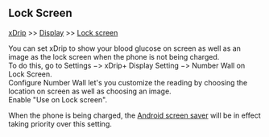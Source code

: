 ## Lock Screen
[xDrip](../README.md) >> [Display](./Display/Display.md) >> [Lock screen](./Lock-screen.md)  
  
You can set xDrip to show your blood glucose on screen as well as an image as the lock screen when the phone is not being charged.  
To do this, go to Settings &#8722;> xDrip+ Display Setting &#8722;> Number Wall on Lock Screen.  
Configure Number Wall let's you customize the reading by choosing the location on screen as well as choosing an image.  
Enable "Use on Lock screen".  
  
When the phone is being charged, the [Android screen saver](./Screensaver.md) will be in effect taking priority over this setting.  
